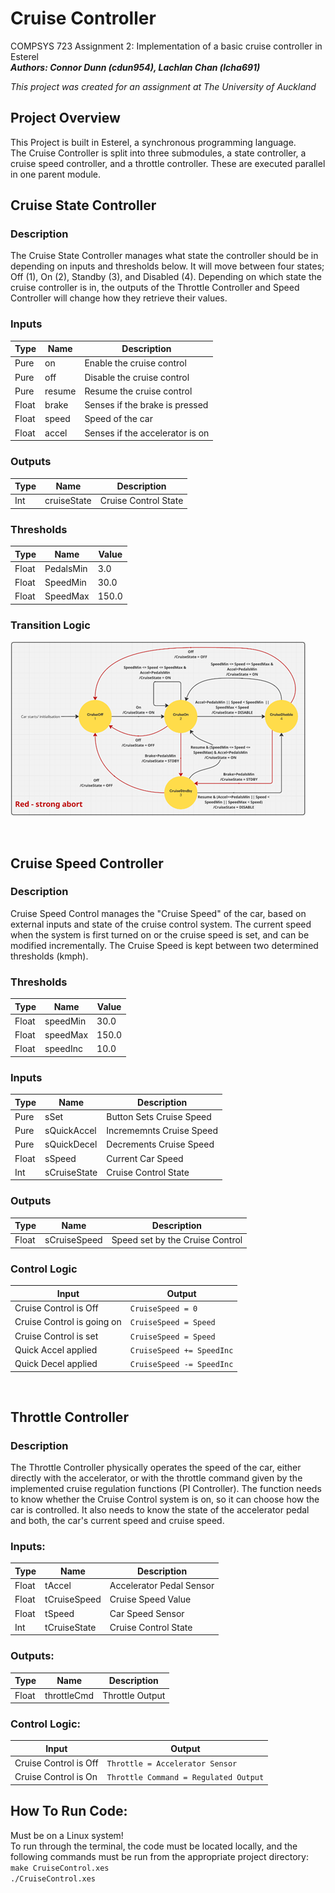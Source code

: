 # Cruise Controller

COMPSYS 723 Assignment 2: Implementation of a basic cruise controller in Esterel\
**_Authors: Connor Dunn (cdun954), Lachlan Chan (lcha691)_**

_This project was created for an assignment at The University of Auckland_

## Project Overview

This Project is built in Esterel, a synchronous programming language.\
The Cruise Controller is split into three submodules, a state controller, a cruise speed controller, and a throttle controller. These are executed parallel in one parent module.

## Cruise State Controller

### Description

The Cruise State Controller manages what state the controller should be in depending on inputs and thresholds below. It will move between four states; Off (1), On (2), Standby (3), and Disabled (4). Depending on which state the cruise controller is in, the outputs of the Throttle Controller and Speed Controller will change how they retrieve their values.

### Inputs

| Type  | Name   | Description                     |
| ----- | ------ | ------------------------------- |
| Pure  | on     | Enable the cruise control       |
| Pure  | off    | Disable the cruise control      |
| Pure  | resume | Resume the cruise control       |
| Float | brake  | Senses if the brake is pressed  |
| Float | speed  | Speed of the car                |
| Float | accel  | Senses if the accelerator is on |

### Outputs

| Type | Name        | Description          |
| ---- | ----------- | -------------------- |
| Int  | cruiseState | Cruise Control State |

### Thresholds

| Type  | Name      | Value |
| ----- | --------- | ----- |
| Float | PedalsMin | 3.0   |
| Float | SpeedMin  | 30.0  |
| Float | SpeedMax  | 150.0 |

### Transition Logic

![alt text](image.png)
<br/>

<br/>

## Cruise Speed Controller

### Description

Cruise Speed Control manages the "Cruise Speed" of the car, based on external inputs and state of the cruise control system. The current speed when the system is first turned on or the cruise speed is set, and can be modified incrementally. The Cruise Speed is kept between two determined thresholds (kmph).

### Thresholds

| Type  | Name     | Value |
| ----- | -------- | ----- |
| Float | speedMin | 30.0  |
| Float | speedMax | 150.0 |
| Float | speedInc | 10.0  |

### Inputs

| Type  | Name         | Description              |
| ----- | ------------ | ------------------------ |
| Pure  | sSet         | Button Sets Cruise Speed |
| Pure  | sQuickAccel  | Incrememnts Cruise Speed |
| Pure  | sQuickDecel  | Decrements Cruise Speed  |
| Float | sSpeed       | Current Car Speed        |
| Int   | sCruiseState | Cruise Control State     |

### Outputs

| Type  | Name         | Description                     |
| ----- | ------------ | ------------------------------- |
| Float | sCruiseSpeed | Speed set by the Cruise Control |

### Control Logic

| Input                      | Output                    |
| -------------------------- | ------------------------- |
| Cruise Control is Off      | `CruiseSpeed = 0`         |
| Cruise Control is going on | `CruiseSpeed = Speed`     |
| Cruise Control is set      | `CruiseSpeed = Speed`     |
| Quick Accel applied        | `CruiseSpeed += SpeedInc` |
| Quick Decel applied        | `CruiseSpeed -= SpeedInc` |

<br/>

## Throttle Controller

### Description

The Throttle Controller physically operates the speed of the car, either directly with the accelerator, or with the throttle command given by the implemented cruise regulation functions (PI Controller). The function needs to know whether the Cruise Control system is on, so it can choose how the car is controlled. It also needs to know the state of the accelerator pedal and both, the car's current speed and cruise speed.

### Inputs:

| Type  | Name         | Description              |
| ----- | ------------ | ------------------------ |
| Float | tAccel       | Accelerator Pedal Sensor |
| Float | tCruiseSpeed | Cruise Speed Value       |
| Float | tSpeed       | Car Speed Sensor         |
| Int   | tCruiseState | Cruise Control State     |

### Outputs:

| Type  | Name        | Description     |
| ----- | ----------- | --------------- |
| Float | throttleCmd | Throttle Output |

### Control Logic:

| Input                 | Output                                |
| --------------------- | ------------------------------------- |
| Cruise Control is Off | `Throttle = Accelerator Sensor`       |
| Cruise Control is On  | `Throttle Command = Regulated Output` |

## How To Run Code:

Must be on a Linux system!\
To run through the terminal, the code must be located locally, and the following commands must be run from the appropriate project directory:\
`make CruiseControl.xes`\
`./CruiseControl.xes`
